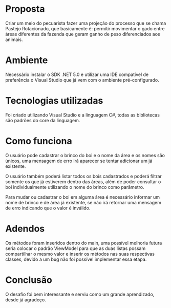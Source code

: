 # Proposta

  Criar um meio do pecuarista fazer uma projeção do processo que se chama Pastejo
Rotacionado, que basicamente é: permitir movimentar o gado entre áreas diferentes da fazenda
que geram ganho de peso diferenciados aos animais.

# Ambiente
  Necessário instalar o SDK .NET 5.0 e utilizar uma IDE compatível de preferência o Visual Studio que já vem com o ambiente pré-configurado.

# Tecnologias utilizadas
  Foi criado utilizando Visual Studio e a linguagem C#, todas as bibliotecas são padrões do core da linguagem.

# Como funciona
  O usuário pode cadastrar o brinco do boi e o nome da área e os nomes são únicos, uma mensagem de erro irá aparecer se tentar adicionar um já existente.

  O usuário também poderá listar todos os bois cadastrados e poderá filtrar somente os que já estiverem dentro das áreas, além de poder consultar o boi individualmente utilizando o nome do brinco como parâmetro.

  Para mudar ou cadastrar o boi em alguma área é necessário informar um nome de brinco e de área já existente, se não irá retornar uma mensagem de erro indicando que o valor é
inválido.

# Adendos

  Os métodos foram inseridos dentro do main, uma possível melhoria futura seria colocar o padrão ViewModel para que as duas listas possam compartilhar o mesmo valor e inserir os métodos nas suas respectivas classes, devido a um bug não foi possível implementar essa etapa.

# Conclusão

  O desafio foi bem interessante e serviu como um grande aprendizado, desde já agradeço.







